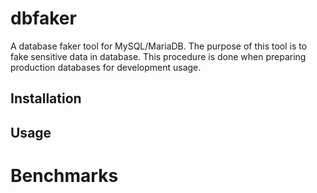 # dbfaker
A database faker tool for MySQL/MariaDB.
The purpose of this tool is to fake sensitive data in database. This procedure is done when preparing production databases for development usage.

## Installation

## Usage

# Benchmarks
